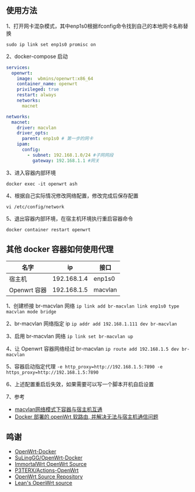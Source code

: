 ## 使用方法
1、打开网卡混杂模式，其中enp1s0根据ifconfig命令找到自己的本地网卡名称替换
```
sudo ip link set enp1s0 promisc on
```
2、docker-compose 启动
```yaml
services:
  openwrt:
    image:  wbmins/openwrt:x86_64  
    container_name: openwrt
    privileged: true
    restart: always
    networks:
      macnet

networks:
  macnet:
    driver: macvlan
    driver_opts:
      parent: enp1s0 # 第一步的网卡
    ipam:
      config:
        - subnet: 192.168.1.0/24 #子网网段
          gateway: 192.168.1.1 #网关
```

3、进入容器内部环境
```
docker exec -it openwrt ash
```
4、根据自己实际情况修改网络配置，修改完成后保存配置
```
vi /etc/config/network
```
5、退出容器内部环境，在宿主机环境执行重启容器命令
```
docker container restart openwrt
```

## 其他 docker 容器如何使用代理
|名字|	ip	|接口|
| ----------- | ----------- |----------- |
|宿主机|	192.168.1.4|	enp1s0|
|Openwrt 容器|	192.168.1.5|	macvlan|

1、创建桥接 br-macvlan 网络 `ip link add br-macvlan link enp1s0 type macvlan mode bridge`

2、br-macvlan 网络指定 ip `ip addr add 192.168.1.111 dev br-macvlan`

3、启用 br-macvlan 网络 `ip link set br-macvlan up`

4、让 Openwrt 容器网络经过 br-macvlan `ip route add 192.168.1.5 dev br-macvlan`

5、容器启动指定代理 `-e http_proxy=http://192.168.1.5:7890 -e https_proxy=http://192.168.1.5:7890`

6、上述配置重启后失效，如果需要可以写一个脚本开机自启设置

7、参考
  - [macvlan网络模式下容器与宿主机互通](https://rehtt.com/index.php/archives/236/)
  - [Docker 部署的 openWrt 软路由, 并解决无法与宿主机通信问题](https://www.treesir.pub/post/n1-docker)

## 鸣谢
- [OpenWrt-Docker](https://github.com/SuLingGG/OpenWrt-Docker)
- [SuLingGG/OpenWrt-Docker](https://github.com/SuLingGG/OpenWrt-Docker)
- [ImmortalWrt OpenWrt Source](https://github.com/immortalwrt/immortalwrt)
- [P3TERX/Actions-OpenWrt](https://github.com/P3TERX/Actions-OpenWrt)
- [OpenWrt Source Repository](https://github.com/openwrt/openwrt)
- [Lean's OpenWrt source](https://github.com/coolsnowwolf/lede)
